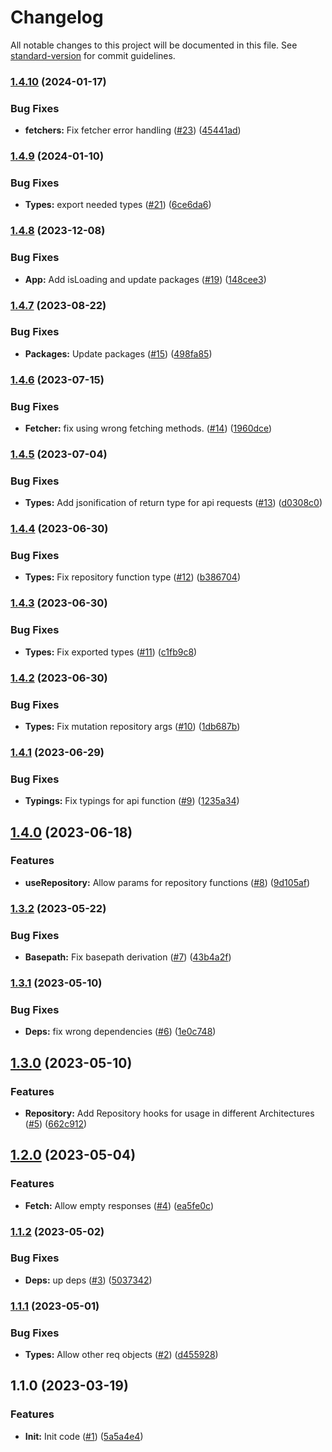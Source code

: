# Changelog

All notable changes to this project will be documented in this file. See [standard-version](https://github.com/conventional-changelog/standard-version) for commit guidelines.

### [1.4.10](https://github.com/nfqde/nfq-typed-next-api/compare/v1.4.9...v1.4.10) (2024-01-17)


### Bug Fixes

* **fetchers:** Fix fetcher error handling ([#23](https://github.com/nfqde/nfq-typed-next-api/issues/23)) ([45441ad](https://github.com/nfqde/nfq-typed-next-api/commit/45441adab36fdefcd7f3807088efb9d8a3dd022f))

### [1.4.9](https://github.com/nfqde/nfq-typed-next-api/compare/v1.4.8...v1.4.9) (2024-01-10)


### Bug Fixes

* **Types:** export needed types ([#21](https://github.com/nfqde/nfq-typed-next-api/issues/21)) ([6ce6da6](https://github.com/nfqde/nfq-typed-next-api/commit/6ce6da6e8b126bf5bf3d001da937d83094b43dc9))

### [1.4.8](https://github.com/nfqde/nfq-typed-next-api/compare/v1.4.7...v1.4.8) (2023-12-08)


### Bug Fixes

* **App:** Add isLoading and update packages ([#19](https://github.com/nfqde/nfq-typed-next-api/issues/19)) ([148cee3](https://github.com/nfqde/nfq-typed-next-api/commit/148cee3da40537b1579349e6e6bcd52880e90ad4))

### [1.4.7](https://github.com/nfqde/nfq-typed-next-api/compare/v1.4.6...v1.4.7) (2023-08-22)


### Bug Fixes

* **Packages:** Update packages ([#15](https://github.com/nfqde/nfq-typed-next-api/issues/15)) ([498fa85](https://github.com/nfqde/nfq-typed-next-api/commit/498fa85da45b6e94c524d30e31f36682874eabd8))

### [1.4.6](https://github.com/nfqde/nfq-typed-next-api/compare/v1.4.5...v1.4.6) (2023-07-15)


### Bug Fixes

* **Fetcher:** fix using wrong fetching methods. ([#14](https://github.com/nfqde/nfq-typed-next-api/issues/14)) ([1960dce](https://github.com/nfqde/nfq-typed-next-api/commit/1960dce39b746fde52dd066c817d502e2de062a7))

### [1.4.5](https://github.com/nfqde/nfq-typed-next-api/compare/v1.4.4...v1.4.5) (2023-07-04)


### Bug Fixes

* **Types:** Add jsonification of return type for api requests ([#13](https://github.com/nfqde/nfq-typed-next-api/issues/13)) ([d0308c0](https://github.com/nfqde/nfq-typed-next-api/commit/d0308c04302cf108ee553a90ebe8456317f62192))

### [1.4.4](https://github.com/nfqde/nfq-typed-next-api/compare/v1.4.3...v1.4.4) (2023-06-30)


### Bug Fixes

* **Types:** Fix repository function type ([#12](https://github.com/nfqde/nfq-typed-next-api/issues/12)) ([b386704](https://github.com/nfqde/nfq-typed-next-api/commit/b3867040dfd45c8c46da2a28509953307cd656e3))

### [1.4.3](https://github.com/nfqde/nfq-typed-next-api/compare/v1.4.2...v1.4.3) (2023-06-30)


### Bug Fixes

* **Types:** Fix exported types ([#11](https://github.com/nfqde/nfq-typed-next-api/issues/11)) ([c1fb9c8](https://github.com/nfqde/nfq-typed-next-api/commit/c1fb9c88909d5c87001c880b903e7fbd0a554a36))

### [1.4.2](https://github.com/nfqde/nfq-typed-next-api/compare/v1.4.1...v1.4.2) (2023-06-30)


### Bug Fixes

* **Types:** Fix mutation repository args ([#10](https://github.com/nfqde/nfq-typed-next-api/issues/10)) ([1db687b](https://github.com/nfqde/nfq-typed-next-api/commit/1db687b62c75dee7945fc4bbc61306f2aeae81d4))

### [1.4.1](https://github.com/nfqde/nfq-typed-next-api/compare/v1.4.0...v1.4.1) (2023-06-29)


### Bug Fixes

* **Typings:** Fix typings for api function ([#9](https://github.com/nfqde/nfq-typed-next-api/issues/9)) ([1235a34](https://github.com/nfqde/nfq-typed-next-api/commit/1235a34700dc4e9d690ddf2ba4f6af2a5b4c2e05))

## [1.4.0](https://github.com/nfqde/nfq-typed-next-api/compare/v1.3.2...v1.4.0) (2023-06-18)


### Features

* **useRepository:** Allow params for repository functions ([#8](https://github.com/nfqde/nfq-typed-next-api/issues/8)) ([9d105af](https://github.com/nfqde/nfq-typed-next-api/commit/9d105afd2a58e581b7a4148d5df03189aa600a92))

### [1.3.2](https://github.com/nfqde/nfq-typed-next-api/compare/v1.3.1...v1.3.2) (2023-05-22)


### Bug Fixes

* **Basepath:** Fix basepath derivation ([#7](https://github.com/nfqde/nfq-typed-next-api/issues/7)) ([43b4a2f](https://github.com/nfqde/nfq-typed-next-api/commit/43b4a2fba7dfce6c6a8d04a681d482fcd72a75bf))

### [1.3.1](https://github.com/nfqde/nfq-typed-next-api/compare/v1.3.0...v1.3.1) (2023-05-10)


### Bug Fixes

* **Deps:** fix wrong dependencies ([#6](https://github.com/nfqde/nfq-typed-next-api/issues/6)) ([1e0c748](https://github.com/nfqde/nfq-typed-next-api/commit/1e0c74844c7df7c744912ef63b1d4a066964e39e))

## [1.3.0](https://github.com/nfqde/nfq-typed-next-api/compare/v1.2.0...v1.3.0) (2023-05-10)


### Features

* **Repository:** Add Repository hooks for usage in different Architectures ([#5](https://github.com/nfqde/nfq-typed-next-api/issues/5)) ([662c912](https://github.com/nfqde/nfq-typed-next-api/commit/662c912f0b1ecef92df76ad6b776f1972a381080))

## [1.2.0](https://github.com/nfqde/nfq-typed-next-api/compare/v1.1.2...v1.2.0) (2023-05-04)


### Features

* **Fetch:** Allow empty responses ([#4](https://github.com/nfqde/nfq-typed-next-api/issues/4)) ([ea5fe0c](https://github.com/nfqde/nfq-typed-next-api/commit/ea5fe0ce2ee902926b380dfdd24e7fcc7396dd88))

### [1.1.2](https://github.com/nfqde/nfq-typed-next-api/compare/v1.1.1...v1.1.2) (2023-05-02)


### Bug Fixes

* **Deps:** up deps ([#3](https://github.com/nfqde/nfq-typed-next-api/issues/3)) ([5037342](https://github.com/nfqde/nfq-typed-next-api/commit/5037342d7c906cf9409818d48122f6f560f29c66))

### [1.1.1](https://github.com/nfqde/nfq-typed-next-api/compare/v1.1.0...v1.1.1) (2023-05-01)


### Bug Fixes

* **Types:** Allow other req objects ([#2](https://github.com/nfqde/nfq-typed-next-api/issues/2)) ([d455928](https://github.com/nfqde/nfq-typed-next-api/commit/d4559288ade59c9b90d9884d9bb96b23282836fe))

## 1.1.0 (2023-03-19)


### Features

* **Init:** Init code ([#1](https://github.com/nfqde/nfq-typed-next-api/issues/1)) ([5a5a4e4](https://github.com/nfqde/nfq-typed-next-api/commit/5a5a4e4a8c16724b779113968880d1b7cd8db26f))
